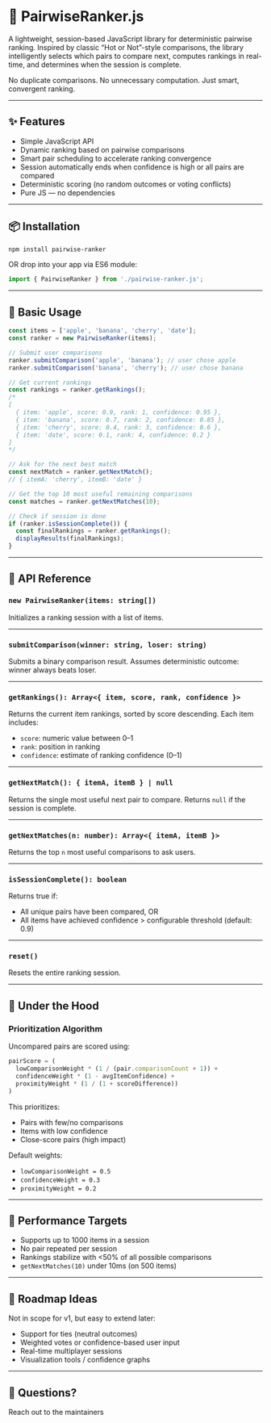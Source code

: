 # 🧠 PairwiseRanker.js

A lightweight, session-based JavaScript library for deterministic pairwise ranking. Inspired by classic “Hot or Not”-style comparisons, the library intelligently selects which pairs to compare next, computes rankings in real-time, and determines when the session is complete.

No duplicate comparisons. No unnecessary computation. Just smart, convergent ranking.

---

## ✨ Features

* Simple JavaScript API
* Dynamic ranking based on pairwise comparisons
* Smart pair scheduling to accelerate ranking convergence
* Session automatically ends when confidence is high or all pairs are compared
* Deterministic scoring (no random outcomes or voting conflicts)
* Pure JS — no dependencies

---

## 📦 Installation

```bash
npm install pairwise-ranker
```

OR drop into your app via ES6 module:

```js
import { PairwiseRanker } from './pairwise-ranker.js';
```

---

## 🚀 Basic Usage

```js
const items = ['apple', 'banana', 'cherry', 'date'];
const ranker = new PairwiseRanker(items);

// Submit user comparisons
ranker.submitComparison('apple', 'banana'); // user chose apple
ranker.submitComparison('banana', 'cherry'); // user chose banana

// Get current rankings
const rankings = ranker.getRankings();
/*
[
  { item: 'apple', score: 0.9, rank: 1, confidence: 0.95 },
  { item: 'banana', score: 0.7, rank: 2, confidence: 0.85 },
  { item: 'cherry', score: 0.4, rank: 3, confidence: 0.6 },
  { item: 'date', score: 0.1, rank: 4, confidence: 0.2 }
]
*/

// Ask for the next best match
const nextMatch = ranker.getNextMatch(); 
// { itemA: 'cherry', itemB: 'date' }

// Get the top 10 most useful remaining comparisons
const matches = ranker.getNextMatches(10);

// Check if session is done
if (ranker.isSessionComplete()) {
  const finalRankings = ranker.getRankings();
  displayResults(finalRankings);
}
```

---

## 🧩 API Reference

### `new PairwiseRanker(items: string[])`

Initializes a ranking session with a list of items.

---

### `submitComparison(winner: string, loser: string)`

Submits a binary comparison result. Assumes deterministic outcome: winner always beats loser.

---

### `getRankings(): Array<{ item, score, rank, confidence }>`

Returns the current item rankings, sorted by score descending. Each item includes:

* `score`: numeric value between 0–1
* `rank`: position in ranking
* `confidence`: estimate of ranking confidence (0–1)

---

### `getNextMatch(): { itemA, itemB } | null`

Returns the single most useful next pair to compare. Returns `null` if the session is complete.

---

### `getNextMatches(n: number): Array<{ itemA, itemB }>`

Returns the top `n` most useful comparisons to ask users.

---

### `isSessionComplete(): boolean`

Returns true if:

* All unique pairs have been compared, OR
* All items have achieved confidence > configurable threshold (default: 0.9)

---

### `reset()`

Resets the entire ranking session.

---

## 🧠 Under the Hood

### Prioritization Algorithm

Uncompared pairs are scored using:

```js
pairScore = (
  lowComparisonWeight * (1 / (pair.comparisonCount + 1)) +
  confidenceWeight * (1 - avgItemConfidence) +
  proximityWeight * (1 / (1 + scoreDifference))
)
```

This prioritizes:

* Pairs with few/no comparisons
* Items with low confidence
* Close-score pairs (high impact)

Default weights:

* `lowComparisonWeight = 0.5`
* `confidenceWeight = 0.3`
* `proximityWeight = 0.2`

---

## 🧪 Performance Targets

* Supports up to 1000 items in a session
* No pair repeated per session
* Rankings stabilize with <50% of all possible comparisons
* `getNextMatches(10)` under 10ms (on 500 items)

---

## 🔮 Roadmap Ideas

Not in scope for v1, but easy to extend later:

* Support for ties (neutral outcomes)
* Weighted votes or confidence-based user input
* Real-time multiplayer sessions
* Visualization tools / confidence graphs

---

## 💬 Questions?

Reach out to the maintainers


